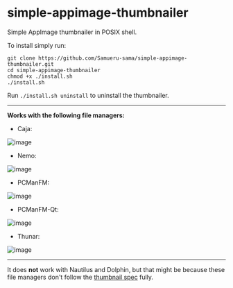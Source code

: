 # simple-appimage-thumbnailer
Simple AppImage thumbnailer in POSIX shell.

To install simply run:

```
git clone https://github.com/Samueru-sama/simple-appimage-thumbnailer.git
cd simple-appimage-thumbnailer
chmod +x ./install.sh
./install.sh
```

Run `./install.sh uninstall` to uninstall the thumbnailer.

------------------------------------------------------------

**Works with the following file managers:** 

* Caja:

![image](https://github.com/user-attachments/assets/f594aef4-adc4-4229-9c54-e58149bd06a0)

* Nemo:

![image](https://github.com/user-attachments/assets/4a8a81c7-920e-41ee-9e93-4b12b9422468)

* PCManFM:

![image](https://github.com/user-attachments/assets/65708728-a66e-42df-b6d2-17b51563386d)

* PCManFM-Qt:

![image](https://github.com/user-attachments/assets/7a4c3246-2d8f-426c-b649-189a0c42a047)

* Thunar:

![image](https://github.com/user-attachments/assets/27f2b1e4-dde4-471a-982f-52fa80b34894)

------------------------------------------------------------

It does **not** work with Nautilus and Dolphin, but that might be because these file managers don't follow the [thumbnail spec](https://www.freedesktop.org/wiki/Specifications/thumbnails/) fully.
